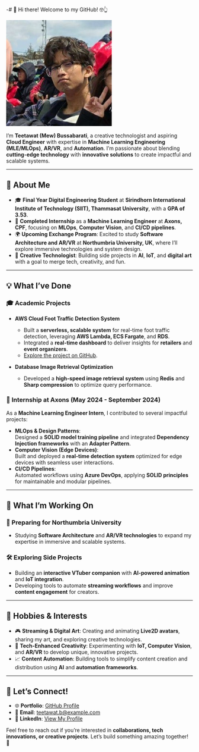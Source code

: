 -# 👋 Hi there! Welcome to my GitHub!  🤓👆  

![Profile Banner](assets/profile1.jpg)

I’m **Teetawat (Mew) Bussabarati**, a creative technologist and aspiring **Cloud Engineer** with expertise in **Machine Learning Engineering (MLE/MLOps)**, **AR/VR**, and **Automation**. I’m passionate about blending **cutting-edge technology** with **innovative solutions** to create impactful and scalable systems.

---

## 🚀 About Me  

- 🎓 **Final Year Digital Engineering Student** at **Sirindhorn International Institute of Technology (SIIT), Thammasat University**, with a **GPA of 3.53**.  
- 💼 **Completed Internship** as a **Machine Learning Engineer** at **Axons, CPF**, focusing on **MLOps**, **Computer Vision**, and **CI/CD pipelines**.  
- 🌍 **Upcoming Exchange Program**: Excited to study **Software Architecture and AR/VR** at **Northumbria University, UK**, where I’ll explore immersive technologies and system design.  
- 🎨 **Creative Technologist**: Building side projects in **AI**, **IoT**, and **digital art** with a goal to merge tech, creativity, and fun.

---

## 💡 What I’ve Done  

### 🎓 **Academic Projects**  
- **AWS Cloud Foot Traffic Detection System**  
  - Built a **serverless, scalable system** for real-time foot traffic detection, leveraging **AWS Lambda, ECS Fargate**, and **RDS**.
  - Integrated a **real-time dashboard** to deliver insights for **retailers** and **event organizers**.
  - [Explore the project on GitHub](https://github.com/mewakinHub/Cloud-Foot-Traffic.git).

- **Database Image Retrieval Optimization**  
  - Developed a **high-speed image retrieval system** using **Redis** and **Sharp compression** to optimize query performance.

### 💼 **Internship at Axons (May 2024 - September 2024)**  
As a **Machine Learning Engineer Intern**, I contributed to several impactful projects:  
- **MLOps & Design Patterns**:  
  Designed a **SOLID model training pipeline** and integrated **Dependency Injection frameworks** with an **Adapter Pattern**.  
- **Computer Vision (Edge Devices)**:  
  Built and deployed a **real-time detection system** optimized for edge devices with seamless user interactions.  
- **CI/CD Pipelines**:  
  Automated workflows using **Azure DevOps**, applying **SOLID principles** for maintainable and modular pipelines.

---

## 🎯 What I’m Working On  

### **🌱 Preparing for Northumbria University**  
- Studying **Software Architecture** and **AR/VR technologies** to expand my expertise in immersive and scalable systems.  

### **🛠️ Exploring Side Projects**  
- Building an **interactive VTuber companion** with **AI-powered animation** and **IoT integration**.  
- Developing tools to automate **streaming workflows** and improve **content engagement** for creators.  

---

## 🎨 Hobbies & Interests  

- 🎮 **Streaming & Digital Art**: Creating and animating **Live2D avatars**, sharing my art, and exploring creative technologies.  
- 🤖 **Tech-Enhanced Creativity**: Experimenting with **IoT, Computer Vision**, and **AR/VR** to develop unique, innovative projects.  
- 📈 **Content Automation**: Building tools to simplify content creation and distribution using **AI** and **automation frameworks**.

---

## 📌 Let’s Connect!  

- 🌐 **Portfolio**: [GitHub Profile](https://github.com/mewakinHub)  
- 💬 **Email**: [teetawat.b@example.com](mailto:teetawat.b@example.com)  
- 💼 **LinkedIn**: [View My Profile](https://linkedin.com/in/teetawat-bussabarati)  

Feel free to reach out if you’re interested in **collaborations, tech innovations, or creative projects**. Let’s build something amazing together! 🚀  

